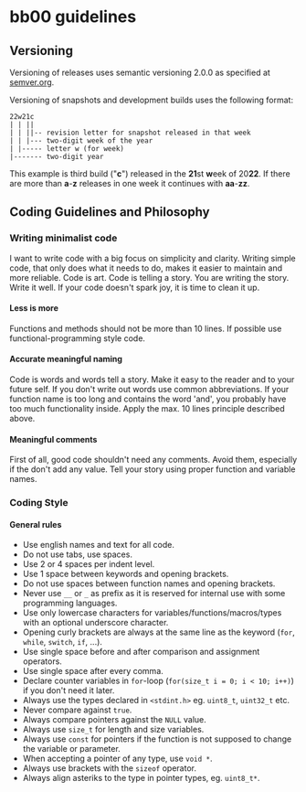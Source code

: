 # bb00 guidelines

## Versioning
Versioning of releases uses semantic versioning 2.0.0 as specified at [semver.org](https://semver.org/).

Versioning of snapshots and development builds uses the following format:

```
22w21c
| | ||
| | ||-- revision letter for snapshot released in that week
| | |--- two-digit week of the year
| |----- letter w (for week)
|------- two-digit year
```
This example is third build ("**c**") released in the **21**st **w**eek of 20**22**.
If there are more than **a**-**z** releases in one week it continues with **aa**-**zz**.

## Coding Guidelines and Philosophy
### Writing minimalist code
I want to write code with a big focus on simplicity and clarity.
Writing simple code, that only does what it needs to do, makes it easier to maintain and more reliable.
Code is art. Code is telling a story. You are writing the story. Write it well. If your code doesn't spark joy, it is time to clean it up.
#### Less is more
Functions and methods should not be more than 10 lines. If possible use functional-programming style code.
#### Accurate meaningful naming
Code is words and words tell a story. Make it easy to the reader and to your future self. If you don't write out words use common abbreviations.
If your function name is too long and contains the word 'and', you probably have too much functionality inside. Apply the max. 10 lines principle described above.
#### Meaningful comments
First of all, good code shouldn't need any comments. Avoid them, especially if the don't add any value.
Tell your story using proper function and variable names.

### Coding Style
#### General rules
- Use english names and text for all code.
- Do not use tabs, use spaces.
- Use 2 or 4 spaces per indent level.
- Use 1 space between keywords and opening brackets.
- Do not use spaces between function names and opening brackets.
- Never use `__` or `_` as prefix as it is reserved for internal use with some programming languages.
- Use only lowercase characters for variables/functions/macros/types with an optional underscore character.
- Opening curly brackets are always at the same line as the keyword (`for`, `while`, `switch`, `if`, ...).
- Use single space before and after comparison and assignment operators.
- Use single space after every comma.
- Declare counter variables in `for`-loop (`for(size_t i = 0; i < 10; i++)`) if you don't need it later.
- Always use the types declared in `<stdint.h>` eg. `uint8_t`, `uint32_t` etc.
- Never compare against `true`.
- Always compare pointers against the `NULL` value.
- Always use `size_t` for length and size variables.
- Always use `const` for pointers if the function is not supposed to change the variable or parameter.
- When accepting a pointer of any type, use `void *`.
- Always use brackets with the `sizeof` operator.
- Always align asteriks to the type in pointer types, eg. `uint8_t*`.
